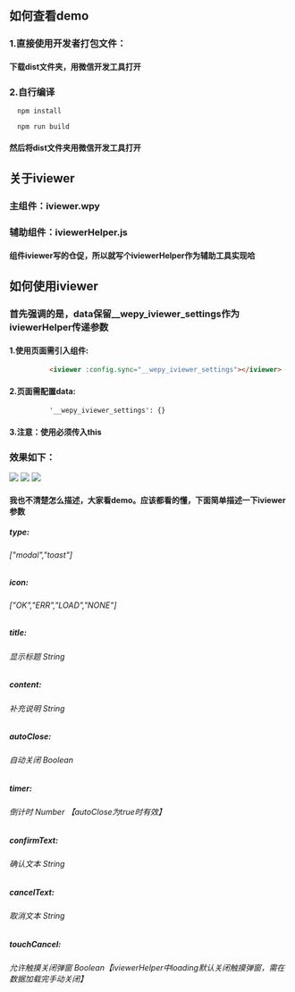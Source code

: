 ##  如何查看demo

### 1.直接使用开发者打包文件：
####  下载dist文件夹，用微信开发工具打开

### 2.自行编译
```console
  npm install
``` 
```console
  npm run build
``` 
####  然后将dist文件夹用微信开发工具打开


##  关于iviewer

### 主组件：iviewer.wpy

### 辅助组件：iviewerHelper.js
####  组件iviewer写的仓促，所以就写个iviewerHelper作为辅助工具实现哈


##  如何使用iviewer

### 首先强调的是，data保留__wepy_iviewer_settings作为iviewerHelper传递参数


####  1.使用页面需引入组件:
```html
          <iviewer :config.sync="__wepy_iviewer_settings"></iviewer>
```
####  2.页面需配置data:
```html
          '__wepy_iviewer_settings': {}
```
####  3.注意：使用必须传入this


### 效果如下：

<img src="./screenshot/screenshot1.png"/>
<img src="./screenshot/screenshot2.png"/>
<img src="./screenshot/screenshot3.png"/>

####  我也不清楚怎么描述，大家看demo。应该都看的懂，下面简单描述一下iviewer参数

##### type:
######  ["modal","toast"]
##### icon:
######  ["OK","ERR","LOAD","NONE"]
##### title:
######  显示标题 String
##### content:
######  补充说明 String
##### autoClose:
######  自动关闭 Boolean
##### timer:
######  倒计时 Number 【autoClose为true时有效】
##### confirmText:
######  确认文本 String 
##### cancelText:
######  取消文本 String
##### touchCancel:
######  允许触摸关闭弹窗 Boolean【iviewerHelper中loading默认关闭触摸弹窗，需在数据加载完手动关闭】





